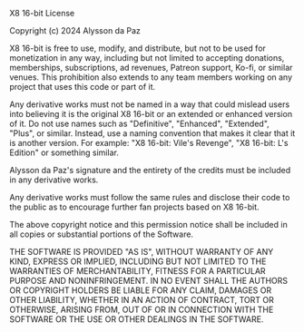 X8 16-bit License

Copyright (c) 2024 Alysson da Paz

X8 16-bit is free to use, modify, and distribute, but not to be used for monetization in any way, including but not limited to accepting donations, memberships, subscriptions, ad revenues, Patreon support, Ko-fi, or similar venues. This prohibition also extends to any team members working on any project that uses this code or part of it.

Any derivative works must not be named in a way that could mislead users into believing it is the original X8 16-bit or an extended or enhanced version of it. Do not use names such as "Definitive", "Enhanced", "Extended", "Plus", or similar. Instead, use a naming convention that makes it clear that it is another version. For example: "X8 16-bit: Vile's Revenge", "X8 16-bit: L's Edition" or something similar.

Alysson da Paz's signature and the entirety of the credits must be included in any derivative works. 

Any derivative works must follow the same rules and disclose their code to the public as to encourage further fan projects based on X8 16-bit.

The above copyright notice and this permission notice shall be included in all
copies or substantial portions of the Software.

THE SOFTWARE IS PROVIDED "AS IS", WITHOUT WARRANTY OF ANY KIND, EXPRESS OR
IMPLIED, INCLUDING BUT NOT LIMITED TO THE WARRANTIES OF MERCHANTABILITY,
FITNESS FOR A PARTICULAR PURPOSE AND NONINFRINGEMENT. IN NO EVENT SHALL THE
AUTHORS OR COPYRIGHT HOLDERS BE LIABLE FOR ANY CLAIM, DAMAGES OR OTHER
LIABILITY, WHETHER IN AN ACTION OF CONTRACT, TORT OR OTHERWISE, ARISING FROM,
OUT OF OR IN CONNECTION WITH THE SOFTWARE OR THE USE OR OTHER DEALINGS IN THE
SOFTWARE.
